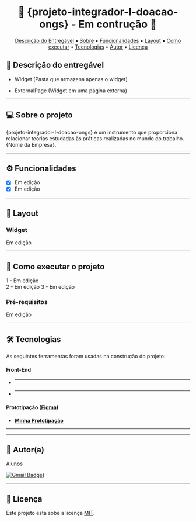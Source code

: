 <h1 align="center"> 
🚧 {projeto-integrador-I-doacao-ongs} - Em contrução 🚧
</h1>

<p align="center">
 <a href="#-Descrição-do-entregável">Descrição do Entregável</a> •
 <a href="#-sobre-o-projeto">Sobre</a> •
 <a href="#-funcionalidades">Funcionalidades</a> •
 <a href="#-layout">Layout</a> • 
 <a href="#-como-executar-o-projeto">Como executar</a> • 
 <a href="#-tecnologias">Tecnologias</a> • 
 <a href="#-autor">Autor</a> • 
 <a href="#user-content--licença">Licença</a>
</p>

<!-- ---------------------------------------------------------------------- -->

<!-- MODELO DE DESCRIÇÃO -->
## 📄 Descrição do entregável

<!-- EXEMPLO DE DESCRIÇÃO DE UM PROJETO: -->
- Widget (Pasta que armazena apenas o widget)

- ExternalPage (Widget em uma página externa)

---

<!-- ---------------------------------------------------------------------- -->

<!-- MODELO DESCRIÇÃO SOBRE O PROJETO: -->
## 💻 Sobre o projeto

<!-- EXPLICA O MOTIVO DO PROJETO -->
{projeto-integrador-I-doacao-ongs} é um instrumento que proporciona relacionar teorias estudadas às práticas
realizadas no mundo do trabalho. {Nome da Empresa}.


<!-- LINHA DE DIVISÃO: -->
---

<!-- ---------------------------------------------------------------------- -->

<!-- MODELO FUNCIONALIDADES: -->
## ⚙️ Funcionalidades

<!-- EXEMPLO DE FUNCIONALIDADES: -->
- [x] Em edição
- [x] Em edição

---

<!-- ---------------------------------------------------------------------- -->

<!-- EXEMPLO DE LAYOUT: -->
## 🎨 Layout

### Widget

<!-- AQUI VOCÊ PASSA O CAMINHO DA IMAGEM -->

Em edição

---

<!-- ---------------------------------------------------------------------- -->

<!-- MODELO DE COMO EXECUTAR O PROJETO -->
## 🚀 Como executar o projeto

1 - Em edição  
2 - Em edição
3 - Em edição

<!-- ---------------------------------------------------------------------- -->

<!-- MODELO DE PRÉ REQUISITOS -->
### Pré-requisitos

Em edição

---

<!-- ---------------------------------------------------------------------- -->

<!-- MODELO DE TECNOLOGIAS -->
## 🛠 Tecnologias

As seguintes ferramentas foram usadas na construção do projeto:

#### **Front-End**  

-   ****
-   ****

#### **Prototipação** ([Figma]())

- **[Minha Prototipação]()**

---

<!-- ---------------------------------------------------------------------- -->

<!-- MODELO DE COMO CONTRIBUIR PARA O PROJETO -->
---

<!-- ---------------------------------------------------------------------- -->

<!-- MODELO DE AUTOR-->
## 🦸 Autor(a)

<a href="/">
Alunos</a>
 <br />
 
[![Gmail Badge]()]())

---

<!-- ---------------------------------------------------------------------- -->

<!-- MODELO DE LICENÇA -->
## 📝 Licença

Este projeto esta sobe a licença [MIT](./LICENSE).
